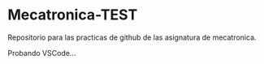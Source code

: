 # Mecatronica-TEST
Repositorio para las practicas de github de las asignatura de mecatronica.

Probando VSCode...
